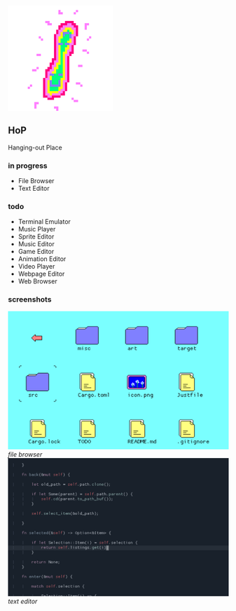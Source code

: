 ![icon](icon.png)

## HoP
Hanging-out Place

### in progress

- File Browser
- Text Editor

### todo

- Terminal Emulator
- Music Player
- Sprite Editor
- Music Editor
- Game Editor
- Animation Editor
- Video Player
- Webpage Editor
- Web Browser

### screenshots
![1](misc/1.png)
*file browser*
![2](misc/2.png)
*text editor*

